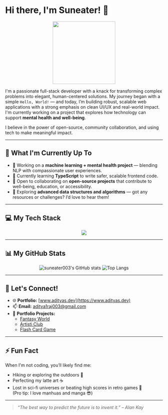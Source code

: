 # Hi there, I'm Suneater! 👋

<p align="center">
  <img src="https://media.giphy.com/media/lNEm6IEnVqGnYLXJMt/giphy.gif" width="200" />
</p>

I'm a passionate full-stack developer with a knack for transforming complex problems into elegant, human-centered solutions. My journey began with a simple `Hello, World!` — and today, I’m building robust, scalable web applications with a strong emphasis on clean UI/UX and real-world impact. I'm currently working on a project that explores how technology can support **mental health and well-being**.

I believe in the power of open-source, community collaboration, and using tech to make meaningful impact.

---

## 🚀 What I'm Currently Up To

- 🔭 Working on a **machine learning + mental health project** — blending NLP with compassionate user experiences.
- 🌱 Currently learning **TypeScript** to write safer, scalable frontend code.
- 👯 Open to collaborating on **open-source projects** that contribute to well-being, education, or accessibility.
- 🤔 Exploring **advanced data structures and algorithms** — got any resources or challenges? I’d love to hear them!

---

## 💻 My Tech Stack

<p align="center">
  <img src="https://skillicons.dev/icons?i=ts,js,react,tailwind,python,flask,fastapi,nodejs,express,mongodb,html,css,docker,git,linux,vite" />
</p>

---

## 📊 My GitHub Stats

<p align="center">
  <img src="https://github-readme-stats.vercel.app/api?username=suneater003&show_icons=true&theme=radical" alt="suneater003's GitHub stats" />
  <img src="https://github-readme-stats.vercel.app/api/top-langs/?username=suneater003&layout=compact&theme=radical" alt="Top Langs" />
</p>

---

## 💬 Let's Connect!

- 🌐 **Portfolio:** [www.adityas.dev](https://www.adityas.dev)  
- 📫 **Email:** aditya1raj003@gmail.com   
- 💼 **Portfolio Projects:**  
  - [Fantasy World](https://fantasy-world-phi.vercel.app)  
  - [Artisti Club](https://artisti-new.vercel.app)   
  - [Flash Card Game](https://flash-card-game-lime.vercel.app/)

---

## ⚡ Fun Fact

When I'm not coding, you’ll likely find me:
- Hiking or exploring the outdoors 🌿  
- Perfecting my latte art ☕  
- Lost in sci-fi universes or beating high scores in retro games 👾  
(Pro tip: I love manhuas and manga 😎)

---

> _“The best way to predict the future is to invent it.” – Alan Kay_
